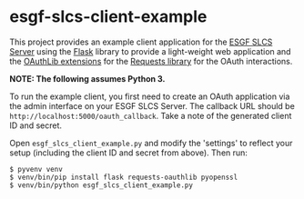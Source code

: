 # esgf-slcs-client-example

This project provides an example client application for the
[ESGF SLCS Server](https://github.com/cedadev/esgf-slcs-server) using
the [Flask](http://flask.pocoo.org/) library to provide a light-weight web application
and the [OAuthLib extensions](https://requests-oauthlib.readthedocs.io) for the
[Requests library](http://docs.python-requests.org/en/master/) for the OAuth interactions.

**NOTE: The following assumes Python 3.**

To run the example client, you first need to create an OAuth application via the
admin interface on your ESGF SLCS Server. The callback URL should be
`http://localhost:5000/oauth_callback`. Take a note of the generated client ID and
secret.

Open `esgf_slcs_client_example.py` and modify the 'settings' to reflect your setup
(including the client ID and secret from above). Then run:

```
$ pyvenv venv
$ venv/bin/pip install flask requests-oauthlib pyopenssl
$ venv/bin/python esgf_slcs_client_example.py
```
